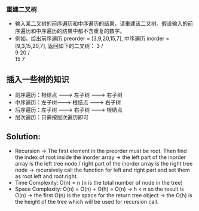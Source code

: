 ### 重建二叉树
- 输入某二叉树的前序遍历和中序遍历的结果，请重建该二叉树。假设输入的前序遍历和中序遍历的结果中都不含重复的数字。
- 例如，给出前序遍历 preorder = [3,9,20,15,7], 中序遍历 inorder = [9,3,15,20,7], 返回如下的二叉树：
    3
   / \
  9  20
    /  \
   15   7

## 插入一些树的知识
- 前序遍历：根结点 ---> 左子树 ---> 右子树
- 中序遍历：左子树---> 根结点 ---> 右子树
- 后序遍历：左子树 ---> 右子树 ---> 根结点
- 层次遍历：只需按层次遍历即可

## Solution:
- Recursion -> The first element in the preorder must be root. Then find the index of root inside the inorder array ->
    the left part of the inorder array is the left tree node / right part of the inorder array is the right tree node ->
    recursively call the function for left and right part and set them as root.left and root.right.
- Time Complexity: O(n) = n (n is the total number of node in the tree)
- Space Complexity: O(n) = O(n) + O(h) = O(n) -> h < n so the result is O(n) -> the first O(n) is the space for the return tree object ->
    the O(h) is the height of the tree which will be used for recursion call.